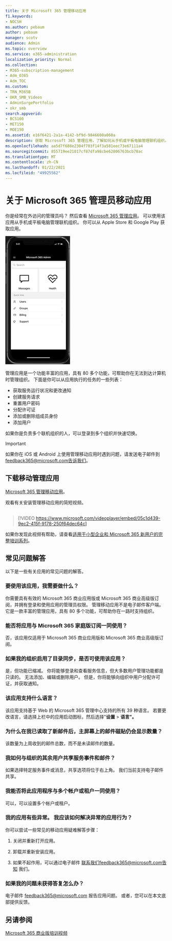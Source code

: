 ```yaml
---
title: 关于 Microsoft 365 管理移动应用
f1.keywords:
- NOCSH
ms.author: pebaum
author: pebaum
manager: scotv
audience: Admin
ms.topic: overview
ms.service: o365-administration
localization_priority: Normal
ms.collection:
- M365-subscription-management
- Adm_O365
- Adm_TOC
ms.custom:
- TRN_M365B
- OKR_SMB_Videos
- AdminSurgePortfolio
- okr_smb
search.appverid:
- BCS160
- MET150
- MOE150
ms.assetid: e16f6421-2a1a-4142-bf9d-9846600a060a
description: 获取 Microsoft 365 管理应用，了解如何从手机或平板电脑管理联机组织。
ms.openlocfilehash: aa5d7f688e2304f703f14f3a581eec73e67111a4
ms.sourcegitcommit: 855719ee21017cf87dfa98cbe62806763bcb78ac
ms.translationtype: MT
ms.contentlocale: zh-CN
ms.lasthandoff: 01/22/2021
ms.locfileid: "49925562"
---
```

# <a name="about-the-microsoft-365-admin-mobile-app"></a>关于 Microsoft 365 管理员移动应用

你是经常在外访问的管理员吗？ 然后查看 [Microsoft 365 管理应用](https://go.microsoft.com/fwlink/?LinkID=627216)。 可以使用该应用从手机或平板电脑管理联机组织。 你可以从 Apple Store 和 Google Play 获取应用。 <br> 

![管理移动应用主页的屏幕截图，显示搜索、消息、运行状况和快速链接。](../../media/admin-mobile-app-darkbg.png)

管理应用是一个功能丰富的应用，具有 80 多个功能，可帮助你在无法到达计算机时管理组织。 下面是你可以从应用执行的任务的一些列表：

- 获取服务运行状况和更改通知
- 创建服务请求
- 重置用户密码
- 分配许可证
- 添加或删除组成员身份
- 添加用户 

如果你是负责多个联机组织的人，可以登录到多个组织并快速切换。 
  
> [!IMPORTANT]
> 如果你在 iOS 或 Android 上使用管理移动应用时遇到问题，请发送电子邮件到[](mailto:feedback365@microsoft.com)feedback365@microsoft.com告诉我们。 
  
## <a name="download-the-admin-mobile-app"></a>下载移动管理应用

[Microsoft 365 管理移动应用](https://go.microsoft.com/fwlink/?LinkID=627216)。
  
观看有关安装管理移动应用的简短视频。<br><br>

> [!VIDEO https://www.microsoft.com/videoplayer/embed/05c1d439-9ec2-415f-9178-250f64dec64c] 

如果你发现此视频有帮助，请查看[适用于小型企业和 Microsoft 365 新用户的完整培训系列](https://support.microsoft.com/office/6ab4bbcd-79cf-4000-a0bd-d42ce4d12816)。

 
## <a name="frequently-asked-questions"></a>常见问题解答

以下是一些有关应用的常见问题的解答。
  
### <a name="what-do-i-need-to-do-to-be-able-to-use-the-app"></a>要使用该应用，我需要做什么？

你需要具有有效的 Microsoft 365 商业应用版或 Microsoft 365 商业高级版订阅，并拥有登录和使用应用的管理员权限。 管理移动应用不是电子邮件客户端。 它是一款丰富的管理应用，具有 80 多个功能，可帮助你在一路时支持组织。
  
### <a name="can-i-use-the-app-with-my-microsoft-365-family-subscription"></a>能否将应用与 Microsoft 365 家庭版订阅一同使用？

否，该应用仅适用于 Microsoft 365 商业应用版和 Microsoft 365 商业高级版订阅。 
  
### <a name="will-the-app-work-if-my-organization-has-directory-synchronization-enabled"></a>如果我的组织启用了目录同步，是否可使用该应用？

是，但功能已缩减。 你将能够登录和查看服务信息，但大多数用户管理功能都是只读的。 无法添加、编辑或删除用户。 但是，你将能够向组织中用户分配许可证，并获取通知。
  
### <a name="what-languages-are-supported-by-the-app"></a>该应用支持什么语言？

该应用支持基于 Web 的 Microsoft 365 管理中心支持的所有 39 种语言。 若要更改语言，请选择上栏中的应用启动图标，然后选择"**设置**  >  **语言"。**
  
### <a name="why-does-the-messages-tile-on-the-home-screen-show-numbers-even-after-ive-read-the-new-messages"></a>为什么在我已读取了新邮件后，主屏幕上的邮件磁贴仍会显示数量？

该数量为上周收到的邮件总数，而不是未读邮件的数量。
  
### <a name="how-can-i-share-the-service-incidents-and-messages-with-the-rest-of-my-organization"></a>我如何与组织的其余用户共享服务事件和邮件？

如果选择特定服务事件或消息，共享选项将位于右上角。 我们当前支持电子邮件共享。
  
### <a name="can-i-use-this-app-with-multiple-accounts-or-tenants"></a>我能否将此应用程序与多个帐户或租户一同使用？

可以，可以设置多个帐户或租户。
  
### <a name="my-app-is-acting-funny-what-can-i-do-to-troubleshoot-weird-app-behavior"></a>我的应用有些异常。 我应该如何解决异常的应用行为？

你可以尝试一些常见的移动应用疑难解答步骤：
  
1. 关闭并重新打开应用。
    
2. 卸载并重新安装应用。

3. 如果不起作用，可以通过电子邮件 [联系我们feedback365@microsoft.com告知](mailto:feedback365@microsoft.com) 我们。
    
### <a name="what-do-i-do-if-my-question-isnt-answered"></a>如果我的问题未获得答复怎么办？

电子邮件 [feedback365@microsoft.com](mailto:feedback365@microsoft.com) 报告应用问题。 或者，您可以在本文底部提供反馈。 
  
## <a name="see-also"></a>另请参阅

[Microsoft 365 商业版培训视频](https://support.microsoft.com/office/6ab4bbcd-79cf-4000-a0bd-d42ce4d12816)
